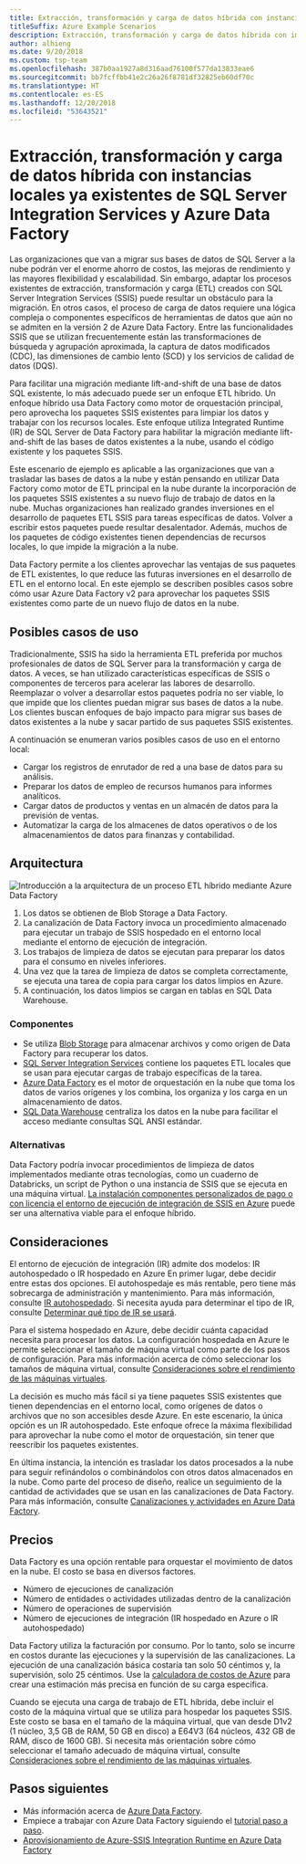 ```yaml
---
title: Extracción, transformación y carga de datos híbrida con instancias locales ya existentes de SQL Server Integration Services y Azure Data Factory
titleSuffix: Azure Example Scenarios
description: Extracción, transformación y carga de datos híbrida con implementaciones locales ya existentes de SQL Server Integration Services (SSIS) y Azure Data Factory
author: alhieng
ms.date: 9/20/2018
ms.custom: tsp-team
ms.openlocfilehash: 387b0aa1927a8d316aad76100f577da13833eae6
ms.sourcegitcommit: bb7fcffbb41e2c26a26f8781df32825eb60df70c
ms.translationtype: HT
ms.contentlocale: es-ES
ms.lasthandoff: 12/20/2018
ms.locfileid: "53643521"
---
```

# <a name="hybrid-etl-with-existing-on-premises-ssis-and-azure-data-factory"></a>Extracción, transformación y carga de datos híbrida con instancias locales ya existentes de SQL Server Integration Services y Azure Data Factory

Las organizaciones que van a migrar sus bases de datos de SQL Server a la nube podrán ver el enorme ahorro de costos, las mejoras de rendimiento y las mayores flexibilidad y escalabilidad. Sin embargo, adaptar los procesos existentes de extracción, transformación y carga (ETL) creados con SQL Server Integration Services (SSIS) puede resultar un obstáculo para la migración. En otros casos, el proceso de carga de datos requiere una lógica compleja o componentes específicos de herramientas de datos que aún no se admiten en la versión 2 de Azure Data Factory. Entre las funcionalidades SSIS que se utilizan frecuentemente están las transformaciones de búsqueda y agrupación aproximada, la captura de datos modificados (CDC), las dimensiones de cambio lento (SCD) y los servicios de calidad de datos (DQS).

Para facilitar una migración mediante lift-and-shift de una base de datos SQL existente, lo más adecuado puede ser un enfoque ETL híbrido. Un enfoque híbrido usa Data Factory como motor de orquestación principal, pero aprovecha los paquetes SSIS existentes para limpiar los datos y trabajar con los recursos locales. Este enfoque utiliza Integrated Runtime (IR) de SQL Server de Data Factory para habilitar la migración mediante lift-and-shift de las bases de datos existentes a la nube, usando el código existente y los paquetes SSIS.

Este escenario de ejemplo es aplicable a las organizaciones que van a trasladar las bases de datos a la nube y están pensando en utilizar Data Factory como motor de ETL principal en la nube durante la incorporación de los paquetes SSIS existentes a su nuevo flujo de trabajo de datos en la nube. Muchas organizaciones han realizado grandes inversiones en el desarrollo de paquetes ETL SSIS para tareas específicas de datos. Volver a escribir estos paquetes puede resultar desalentador. Además, muchos de los paquetes de código existentes tienen dependencias de recursos locales, lo que impide la migración a la nube.

Data Factory permite a los clientes aprovechar las ventajas de sus paquetes de ETL existentes, lo que reduce las futuras inversiones en el desarrollo de ETL en el entorno local. En este ejemplo se describen posibles casos sobre cómo usar Azure Data Factory v2 para aprovechar los paquetes SSIS existentes como parte de un nuevo flujo de datos en la nube.

## <a name="potential-use-cases"></a>Posibles casos de uso

Tradicionalmente, SSIS ha sido la herramienta ETL preferida por muchos profesionales de datos de SQL Server para la transformación y carga de datos. A veces, se han utilizado características específicas de SSIS o componentes de terceros para acelerar las labores de desarrollo. Reemplazar o volver a desarrollar estos paquetes podría no ser viable, lo que impide que los clientes puedan migrar sus bases de datos a la nube. Los clientes buscan enfoques de bajo impacto para migrar sus bases de datos existentes a la nube y sacar partido de sus paquetes SSIS existentes.

A continuación se enumeran varios posibles casos de uso en el entorno local:

- Cargar los registros de enrutador de red a una base de datos para su análisis.
- Preparar los datos de empleo de recursos humanos para informes analíticos.
- Cargar datos de productos y ventas en un almacén de datos para la previsión de ventas.
- Automatizar la carga de los almacenes de datos operativos o de los almacenamientos de datos para finanzas y contabilidad.

## <a name="architecture"></a>Arquitectura

![Introducción a la arquitectura de un proceso ETL híbrido mediante Azure Data Factory][architecture-diagram]

1. Los datos se obtienen de Blob Storage a Data Factory.
2. La canalización de Data Factory invoca un procedimiento almacenado para ejecutar un trabajo de SSIS hospedado en el entorno local mediante el entorno de ejecución de integración.
3. Los trabajos de limpieza de datos se ejecutan para preparar los datos para el consumo en niveles inferiores.
4. Una vez que la tarea de limpieza de datos se completa correctamente, se ejecuta una tarea de copia para cargar los datos limpios en Azure.
5. A continuación, los datos limpios se cargan en tablas en SQL Data Warehouse.

### <a name="components"></a>Componentes

- Se utiliza [Blob Storage][docs-blob-storage] para almacenar archivos y como origen de Data Factory para recuperar los datos.
- [SQL Server Integration Services][docs-ssis] contiene los paquetes ETL locales que se usan para ejecutar cargas de trabajo específicas de la tarea.
- [Azure Data Factory][docs-data-factory] es el motor de orquestación en la nube que toma los datos de varios orígenes y los combina, los organiza y los carga en un almacenamiento de datos.
- [SQL Data Warehouse][docs-sql-data-warehouse] centraliza los datos en la nube para facilitar el acceso mediante consultas SQL ANSI estándar.

### <a name="alternatives"></a>Alternativas

Data Factory podría invocar procedimientos de limpieza de datos implementados mediante otras tecnologías, como un cuaderno de Databricks, un script de Python o una instancia de SSIS que se ejecuta en una máquina virtual. [La instalación componentes personalizados de pago o con licencia el entorno de ejecución de integración de SSIS en Azure](/azure/data-factory/how-to-develop-azure-ssis-ir-licensed-components) puede ser una alternativa viable para el enfoque híbrido.

## <a name="considerations"></a>Consideraciones

El entorno de ejecución de integración (IR) admite dos modelos: IR autohospedado o IR hospedado en Azure En primer lugar, debe decidir entre estas dos opciones. El autohospedaje es más rentable, pero tiene más sobrecarga de administración y mantenimiento. Para más información, consulte [IR autohospedado](/azure/data-factory/concepts-integration-runtime#self-hosted-integration-runtime). Si necesita ayuda para determinar el tipo de IR, consulte [Determinar qué tipo de IR se usará](/azure/data-factory/concepts-integration-runtime#determining-which-ir-to-use).

Para el sistema hospedado en Azure, debe decidir cuánta capacidad necesita para procesar los datos. La configuración hospedada en Azure le permite seleccionar el tamaño de máquina virtual como parte de los pasos de configuración. Para más información acerca de cómo seleccionar los tamaños de máquina virtual, consulte [Consideraciones sobre el rendimiento de las máquinas virtuales](/azure/cloud-services/cloud-services-sizes-specs#performance-considerations).

La decisión es mucho más fácil si ya tiene paquetes SSIS existentes que tienen dependencias en el entorno local, como orígenes de datos o archivos que no son accesibles desde Azure. En este escenario, la única opción es un IR autohospedado. Este enfoque ofrece la máxima flexibilidad para aprovechar la nube como el motor de orquestación, sin tener que reescribir los paquetes existentes.

En última instancia, la intención es trasladar los datos procesados a la nube para seguir refinándolos o combinándolos con otros datos almacenados en la nube. Como parte del proceso de diseño, realice un seguimiento de la cantidad de actividades que se usan en las canalizaciones de Data Factory. Para más información, consulte [Canalizaciones y actividades en Azure Data Factory](/azure/data-factory/concepts-pipelines-activities).

## <a name="pricing"></a>Precios

Data Factory es una opción rentable para orquestar el movimiento de datos en la nube. El costo se basa en diversos factores.

- Número de ejecuciones de canalización
- Número de entidades o actividades utilizadas dentro de la canalización
- Número de operaciones de supervisión
- Número de ejecuciones de integración (IR hospedado en Azure o IR autohospedado)

Data Factory utiliza la facturación por consumo. Por lo tanto, solo se incurre en costos durante las ejecuciones y la supervisión de las canalizaciones. La ejecución de una canalización básica costaría tan solo 50 céntimos y, la supervisión, solo 25 céntimos. Use la [calculadora de costos de Azure](https://azure.microsoft.com/pricing/calculator/) para crear una estimación más precisa en función de su carga específica.

Cuando se ejecuta una carga de trabajo de ETL híbrida, debe incluir el costo de la máquina virtual que se utiliza para hospedar los paquetes SSIS. Este costo se basa en el tamaño de la máquina virtual, que van desde D1v2 (1 núcleo, 3,5 GB de RAM, 50 GB en disco) a E64V3 (64 núcleos, 432 GB de RAM, disco de 1600 GB). Si necesita más orientación sobre cómo seleccionar el tamaño adecuado de máquina virtual, consulte [Consideraciones sobre el rendimiento de las máquinas virtuales](/azure/cloud-services/cloud-services-sizes-specs#performance-considerations).

## <a name="next-steps"></a>Pasos siguientes

- Más información acerca de [Azure Data Factory](https://azure.microsoft.com/services/data-factory/).
- Empiece a trabajar con Azure Data Factory siguiendo el [tutorial paso a paso](/azure/data-factory/#step-by-step-tutorials).
- [Aprovisionamiento de Azure-SSIS Integration Runtime en Azure Data Factory](/azure/data-factory/tutorial-deploy-ssis-packages-azure)

<!-- links -->
[architecture-diagram]: ./media/architecture-diagram-hybrid-etl-with-adf.png
[small-pricing]: https://azure.com/e/
[medium-pricing]: https://azure.com/e/
[large-pricing]: https://azure.com/e/
[availability]: /azure/architecture/checklist/availability
[resource-groups]: /azure/azure-resource-manager/resource-group-overview
[resiliency]: /azure/architecture/resiliency/
[security]: /azure/security/
[scalability]: /azure/architecture/checklist/scalability
[docs-blob-storage]: /azure/storage/blobs/
[docs-data-factory]: /azure/data-factory/introduction
[docs-resource-groups]: /azure/azure-resource-manager/resource-group-overview
[docs-ssis]: /sql/integration-services/sql-server-integration-services
[docs-sql-data-warehouse]: /azure/sql-data-warehouse/sql-data-warehouse-overview-what-is
